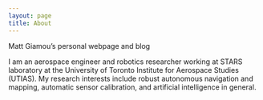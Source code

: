 ```yaml
---
layout: page
title: About
---
```


<p class="message">
  Matt Giamou’s personal webpage and blog
</p>

I am an aerospace engineer and robotics researcher working at STARS laboratory at the 
University of Toronto Institute for Aerospace Studies (UTIAS). My research interests 
include robust autonomous navigation and mapping, automatic sensor calibration,
and artificial intelligence in general. 

